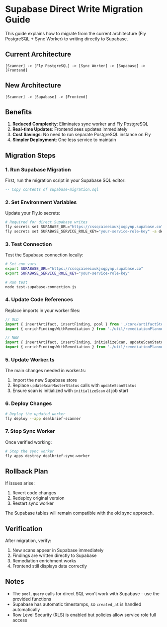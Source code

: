 # Supabase Direct Write Migration Guide

This guide explains how to migrate from the current architecture (Fly PostgreSQL + Sync Worker) to writing directly to Supabase.

## Current Architecture

```
[Scanner] -> [Fly PostgreSQL] -> [Sync Worker] -> [Supabase] -> [Frontend]
```

## New Architecture

```
[Scanner] -> [Supabase] -> [Frontend]
```

## Benefits

1. **Reduced Complexity**: Eliminates sync worker and Fly PostgreSQL
2. **Real-time Updates**: Frontend sees updates immediately
3. **Cost Savings**: No need to run separate PostgreSQL instance on Fly
4. **Simpler Deployment**: One less service to maintain

## Migration Steps

### 1. Run Supabase Migration

First, run the migration script in your Supabase SQL editor:

```sql
-- Copy contents of supabase-migration.sql
```

### 2. Set Environment Variables

Update your Fly.io secrets:

```bash
# Required for direct Supabase writes
fly secrets set SUPABASE_URL="https://cssqcaieeixukjxqpynp.supabase.co" -a dealbrief-scanner
fly secrets set SUPABASE_SERVICE_ROLE_KEY="your-service-role-key" -a dealbrief-scanner
```

### 3. Test Connection

Test the Supabase connection locally:

```bash
# Set env vars
export SUPABASE_URL="https://cssqcaieeixukjxqpynp.supabase.co"
export SUPABASE_SERVICE_ROLE_KEY="your-service-role-key"

# Run test
node test-supabase-connection.js
```

### 4. Update Code References

Replace imports in your worker files:

```typescript
// OLD
import { insertArtifact, insertFinding, pool } from './core/artifactStore.js';
import { enrichFindingsWithRemediation } from './util/remediationPlanner.js';

// NEW
import { insertArtifact, insertFinding, initializeScan, updateScanStatus } from './core/artifactStoreSupabase.js';
import { enrichFindingsWithRemediation } from './util/remediationPlannerSupabase.js';
```

### 5. Update Worker.ts

The main changes needed in worker.ts:

1. Import the new Supabase store
2. Replace `updateScanMasterStatus` calls with `updateScanStatus`
3. Ensure scan is initialized with `initializeScan` at job start

### 6. Deploy Changes

```bash
# Deploy the updated worker
fly deploy --app dealbrief-scanner
```

### 7. Stop Sync Worker

Once verified working:

```bash
# Stop the sync worker
fly apps destroy dealbrief-sync-worker
```

## Rollback Plan

If issues arise:

1. Revert code changes
2. Redeploy original version
3. Restart sync worker

The Supabase tables will remain compatible with the old sync approach.

## Verification

After migration, verify:

1. New scans appear in Supabase immediately
2. Findings are written directly to Supabase
3. Remediation enrichment works
4. Frontend still displays data correctly

## Notes

- The `pool.query` calls for direct SQL won't work with Supabase - use the provided functions
- Supabase has automatic timestamps, so `created_at` is handled automatically
- Row Level Security (RLS) is enabled but policies allow service role full access